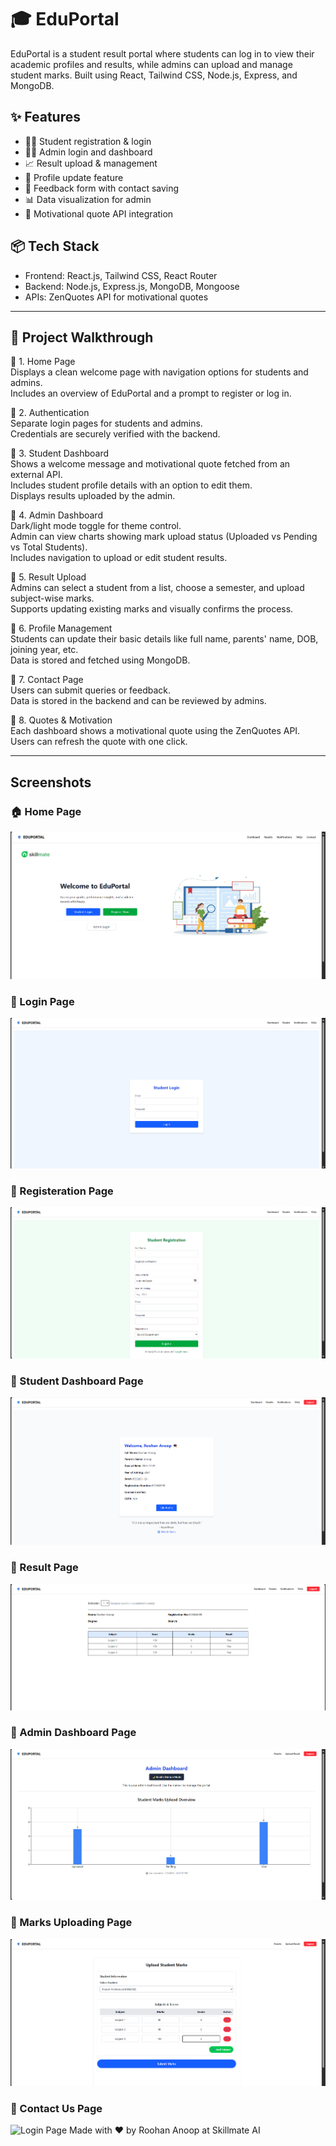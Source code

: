# 🎓 EduPortal

EduPortal is a student result portal where students can log in to view their academic profiles and results, while admins can upload and manage student marks. Built using React, Tailwind CSS, Node.js, Express, and MongoDB.

## ✨ Features

- 👨‍🎓 Student registration & login
- 🧑‍💼 Admin login and dashboard
- 📈 Result upload & management
- 🎯 Profile update feature
- 💬 Feedback form with contact saving
- 📊 Data visualization for admin
- 🧠 Motivational quote API integration

## 📦 Tech Stack

- Frontend: React.js, Tailwind CSS, React Router
- Backend: Node.js, Express.js, MongoDB, Mongoose
- APIs: ZenQuotes API for motivational quotes

---

## 🧭 Project Walkthrough

🔹 1. Home Page  
Displays a clean welcome page with navigation options for students and admins.  
Includes an overview of EduPortal and a prompt to register or log in.

🔹 2. Authentication  
Separate login pages for students and admins.  
Credentials are securely verified with the backend.

🔹 3. Student Dashboard  
Shows a welcome message and motivational quote fetched from an external API.  
Includes student profile details with an option to edit them.  
Displays results uploaded by the admin.

🔹 4. Admin Dashboard  
Dark/light mode toggle for theme control.  
Admin can view charts showing mark upload status (Uploaded vs Pending vs Total Students).  
Includes navigation to upload or edit student results.

🔹 5. Result Upload  
Admins can select a student from a list, choose a semester, and upload subject-wise marks.  
Supports updating existing marks and visually confirms the process.

🔹 6. Profile Management  
Students can update their basic details like full name, parents' name, DOB, joining year, etc.  
Data is stored and fetched using MongoDB.

🔹 7. Contact Page  
Users can submit queries or feedback.  
Data is stored in the backend and can be reviewed by admins.

🔹 8. Quotes & Motivation  
Each dashboard shows a motivational quote using the ZenQuotes API.  
Users can refresh the quote with one click.

---
## Screenshots
### 🏠 Home Page
![Home Page](./screenshot/Home.png)

### 🔐 Login Page
![Login Page](./screenshot/Login.png)

### 🔐 Registeration Page
![Login Page](./screenshot/Register.png)

### 🔐 Student Dashboard Page
![Login Page](./screenshot/StudentDash.png)

### 🔐 Result Page
![Login Page](./screenshot/Result.png)

### 🔐 Admin Dashboard Page
![Login Page](./screenshot/AdminDash.png)

### 🔐 Marks Uploading Page
![Login Page](./screenshot/UploadMarks.png)

### 🔐 Contact Us Page
![Login Page](./screenshot/Contact.png)
Made with ❤️ by Roohan Anoop at Skillmate AI